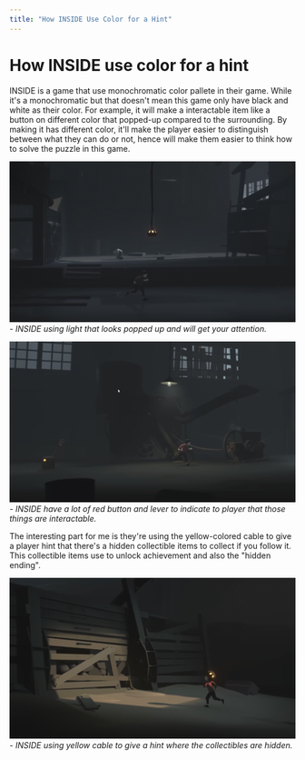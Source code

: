 ```yaml
---
title: "How INSIDE Use Color for a Hint"
---
```


# How INSIDE use color for a hint

INSIDE is a game that use monochromatic color pallete in their game. While it's a monochromatic but that doesn't mean this game only have black and white as their color. For example, it will make a interactable item like a button on different color that popped-up compared to the surrounding. By making it has different color, it'll make the player easier to distinguish between what they can do or not, hence will make them easier to think how to solve the puzzle in this game.  

![INSIDE use popped up color to pull your attention](../../static/INSIDE-poppedup.png)
*- INSIDE using light that looks popped up and will get your attention.*

![INSIDE have a lot of red button and lever](../../static/INSIDE-redtrigger.png)
*- INSIDE have a lot of red button and lever to indicate to player that those things are interactable.*

The interesting part for me is they're using the yellow-colored cable to give a player hint that there's a hidden collectible items to collect if you follow it. This collectible items use to unlock achievement and also the "hidden ending".

![INSIDE yellow cable](../../static/INSIDE-yellowcable.png)
*- INSIDE using yellow cable to give a hint where the collectibles are hidden.*